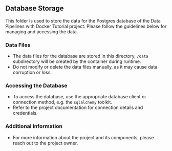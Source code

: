 ## Database Storage

This folder is used to store the data for the Postgres database of the Data Pipelines with Docker Tutorial project.
Please follow the guidelines below for managing and accessing the data.

### Data Files

- The data files for the database are stored in this directory, `/data` subdirectory will be created by the container during runtime.
- Do not modify or delete the data files manually, as it may cause data corruption or loss.

### Accessing the Database

- To access the database, use the appropriate database client or connection method, e.g. the `sqlalchemy` toolkit.
- Refer to the project documentation for connection details and credentials.

### Additional Information

- For more information about the project and its components, please reach out to the project owner.
